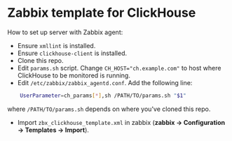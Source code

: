# Zabbix template for ClickHouse

How to set up server with Zabbix agent:
  * Ensure `xmllint` is installed.
  * Ensure `clickhouse-client` is installed.
  * Clone this repo.
  * Edit `params.sh` script. Change `CH_HOST="ch.example.com"` to host where ClickHouse to be monitored is running. 
  * Edit `/etc/zabbix/zabbix_agentd.conf`. Add the following line:
```bash
	UserParameter=ch_params[*],sh /PATH/TO/params.sh "$1"
```
where `/PATH/TO/params.sh` depends on where you've cloned this repo.
  * Import `zbx_clickhouse_template.xml` in zabbix (**zabbix -> Configuration -> Templates -> Import**).

